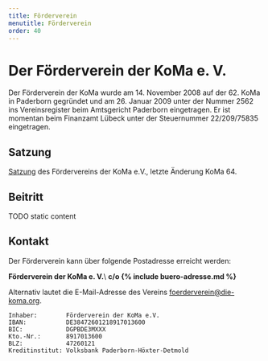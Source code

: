 ```yaml
---
title: Förderverein
menutitle: Förderverein
order: 40
---
```


# Der Förderverein der KoMa e. V.

Der Förderverein der KoMa wurde am 14. November 2008 auf der 62. KoMa in Paderborn gegründet und am 26. Januar 2009 unter der Nummer 2562 ins Vereinsregister beim Amtsgericht Paderborn eingetragen. Er ist momentan beim Finanzamt Lübeck unter der Steuernummer 22/209/75835 eingetragen.

## Satzung
[Satzung]() des Fördervereins der KoMa e.V., letzte Änderung KoMa 64.

## Beitritt

TODO static content

## Kontakt

Der Förderverein kann über folgende Postadresse erreicht werden:


**Förderverein der KoMa e. V.**\\
**c/o {% include buero-adresse.md %}**

Alternativ lautet die E-Mail-Adresse des Vereins [foerderverein@die-koma.org](mailto:foerderverein@die-koma.org).

    Inhaber:        Förderverein der KoMa e.V.
    IBAN:           DE38472601218917013600
    BIC:            DGPBDE3MXXX
    Kto.-Nr.:       8917013600
    BLZ:            47260121
    Kreditinstitut: Volksbank Paderborn-Höxter-Detmold